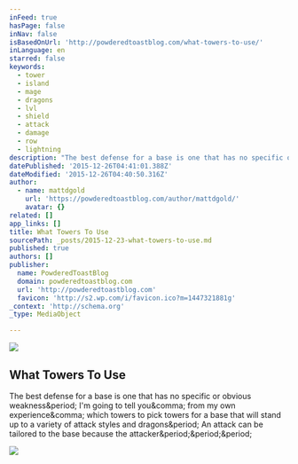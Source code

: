 ```yaml
---
inFeed: true
hasPage: false
inNav: false
isBasedOnUrl: 'http://powderedtoastblog.com/what-towers-to-use/'
inLanguage: en
starred: false
keywords:
  - tower
  - island
  - mage
  - dragons
  - lvl
  - shield
  - attack
  - damage
  - row
  - lightning
description: "The best defense for a base is one that has no specific or obvious weakness. I'm going to tell you, from my own experience, which towers to pick towers for a base that will stand up to a variety of attack styles and dragons. An attack can be tailored to the base because the attacker..."
datePublished: '2015-12-26T04:41:01.388Z'
dateModified: '2015-12-26T04:40:50.316Z'
author:
  - name: mattdgold
    url: 'https://powderedtoastblog.com/author/mattdgold/'
    avatar: {}
related: []
app_links: []
title: What Towers To Use
sourcePath: _posts/2015-12-23-what-towers-to-use.md
published: true
authors: []
publisher:
  name: PowderedToastBlog
  domain: powderedtoastblog.com
  url: 'http://powderedtoastblog.com'
  favicon: 'http://s2.wp.com/i/favicon.ico?m=1447321881g'
_context: 'http://schema.org'
_type: MediaObject

---
```

![](https://the-grid-user-content.s3-us-west-2.amazonaws.com/4c49a910-3511-4082-b586-01e9d6b2582b.png)

<article style=""><h1>What Towers To Use</h1><p>The best defense for a base is one that has no specific or obvious weakness&amp;period; I'm going to tell you&amp;comma; from my own experience&amp;comma; which towers to pick towers for a base that will stand up to a variety of attack styles and dragons&amp;period; An attack can be tailored to the base because the attacker&amp;period;&amp;period;&amp;period;</p><img src="https://s0.wp.com/i/blank.jpg" /></article>